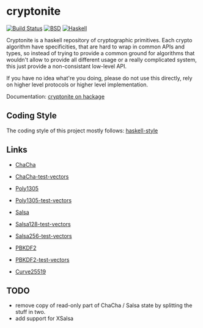 cryptonite
==========

[![Build Status](https://travis-ci.org/vincenthz/cryptonite.png?branch=master)](https://travis-ci.org/vincenthz/cryptonite)
[![BSD](http://b.repl.ca/v1/license-BSD-blue.png)](http://en.wikipedia.org/wiki/BSD_licenses)
[![Haskell](http://b.repl.ca/v1/language-haskell-lightgrey.png)](http://haskell.org)

Cryptonite is a haskell repository of cryptographic primitives. Each crypto
algorithm have specificities, that are hard to wrap in common APIs and types,
so instead of trying to provide a common ground for algorithms that wouldn't
allow to provide all different usage or a really complicated system, this just
provide a non-consistant low-level API.

If you have no idea what're you doing, please do not use this directly, rely on
higher level protocols or higher level implementation.

Documentation: [cryptonite on hackage](http://hackage.haskell.org/package/cryptonite)

Coding Style
------------

The coding style of this project mostly follows:
[haskell-style](https://github.com/tibbe/haskell-style-guide/blob/master/haskell-style.md)

Links
-----

* [ChaCha](http://cr.yp.to/chacha.html)
* [ChaCha-test-vectors](https://github.com/secworks/chacha_testvectors.git)
* [Poly1305](http://cr.yp.to/mac.html)
* [Poly1305-test-vectors](http://tools.ietf.org/html/draft-nir-cfrg-chacha20-poly1305-06#page-12)
* [Salsa](http://cr.yp.to/snuffle.html)
* [Salsa128-test-vectors](https://github.com/alexwebr/salsa20/blob/master/test_vectors.128)
* [Salsa256-test-vectors](https://github.com/alexwebr/salsa20/blob/master/test_vectors.256)

* [PBKDF2](http://tools.ietf.org/html/rfc2898)
* [PBKDF2-test-vectors](http://www.ietf.org/rfc/rfc6070.txt)

* [Curve25519](http://cr.yp.to/ecdh.html)

TODO
----

* remove copy of read-only part of ChaCha / Salsa state by splitting the stuff in two.
* add support for XSalsa
